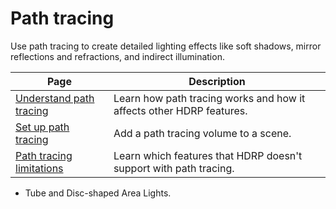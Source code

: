 # Path tracing

Use path tracing to create detailed lighting effects like soft shadows, mirror reflections and refractions, and indirect illumination.

| Page | Description |
|-|-|
|[Understand path tracing](path-tracing-understand.md)|Learn how path tracing works and how it affects other HDRP features.|
|[Set up path tracing](path-tracing-setup.md)|Add a path tracing volume to a scene.|
|[Path tracing limitations](path-tracing-limitations.md)|Learn which features that HDRP doesn't support with path tracing.|

  - Tube and Disc-shaped Area Lights.
